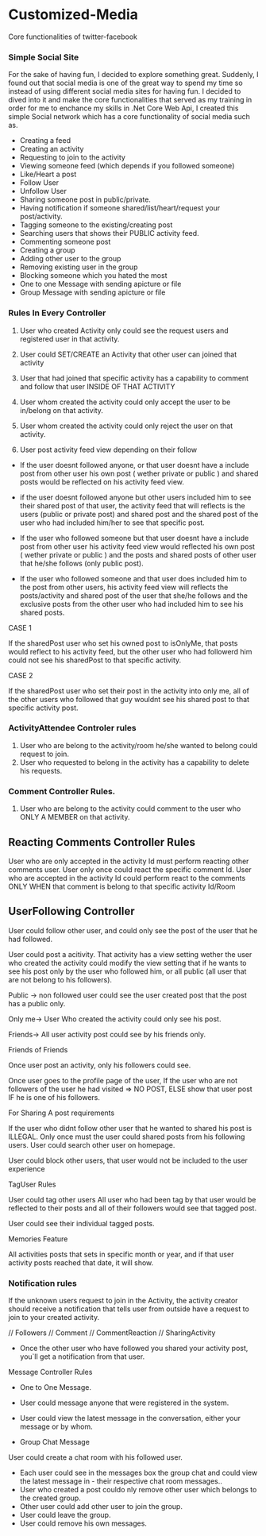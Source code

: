 # Customized-Media
Core functionalities of twitter-facebook

### Simple Social Site
For the sake of having fun, I decided to explore something great. Suddenly, I found out that social media is one of the  great way to spend my time so instead of using different social media sites for having fun. I decided to dived into it and make the core functionalities that served as my training in order for me to enchance my skills in .Net Core Web Api, I created this simple Social network which has a core functionality of social media such as.

- Creating a feed
- Creating an activity
- Requesting to join to the activity
- Viewing someone feed (which depends if you followed someone)
- Like/Heart a post
- Follow User
- Unfollow User
- Sharing someone post in public/private.
- Having notification if someone shared/list/heart/request your post/activity.
- Tagging someone to the existing/creating post
- Searching users that shows their PUBLIC activity feed.
- Commenting someone post
- Creating a group
- Adding other user to the group
- Removing existing user in the group
- Blocking someone which you hated the most
- One to one Message with sending apicture or file
- Group Message with sending apicture or file

### Rules In Every Controller
1. User who created Activity only could see the request users and registered user in that activity.
 
2. User could SET/CREATE an Activity that other user can joined that activity

3. User that had joined that specific activity has a capability to comment and follow that user INSIDE OF THAT ACTIVITY
4. User whom created the activity could only accept the user to be in/belong on that activity.
5. User whom created the activity could only reject the user on that activity.

6. User post activity feed view depending on their follow

* If the user doesnt followed anyone, or that user doesnt have a include post from other user his own post ( wether private or public ) and shared posts would be reflected on his activity feed view.

* if the user doesnt followed anyone but other users included him to see their shared post of that user, the activity feed that will reflects is the users (public or private post) and shared post and the shared post of the user who had included him/her to see that specific post.

* If the user who followed someone but that user doesnt have a include post from other user his activity feed view would reflected his own post ( wether private or public ) and the posts and shared posts of other user that he/she follows (only public post).

* If the user who followed someone and that user does included him to the post from other users, his activity feed view will reflects the posts/activity and shared post of the user that she/he follows and the exclusive posts from the other user who had included him to see his shared posts.

 CASE 1 

If the sharedPost user who set his owned post to isOnlyMe, that posts would reflect to his activity feed, but the other user who had followerd him could not see his sharedPost to that specific activity. 

 CASE 2

If the sharedPost user who set their post in the activity into only me, all of the other users who followed that guy wouldnt see his shared post to that specific activity post.

### ActivityAttendee Controler rules

1. User who are belong to the activity/room he/she wanted to belong could request to join.
2. User who requested to belong in the activity has a capability to delete his requests.

### Comment Controller Rules.
1. User who are belong to the activity could comment to the user who ONLY A MEMBER on that activity.

## Reacting Comments Controller Rules

User who are only accepted in the activity Id must perform reacting other comments user.
User only once could react the specific comment Id.
User who are accepted in the activity Id could perform react to the comments ONLY WHEN that comment is belong to that specific activity Id/Room

## UserFollowing Controller

User could follow other user, and could only see the post of the user that he had followed.

User could post a acitivity.
That activity has a view setting wether the user who created the activity could modify the view setting that if he wants to see his post only by the user who followed him, or all public (all user that are not belong to his followers). 

Public -> non followed user could see the user created post that the post has a public only.

Only me-> User Who created the activity could only see his post.

Friends-> All user activity post could see by his friends only. 

Friends of Friends

Once user post an activity, only his followers could see.

Once user goes to the profile page of the user, If the user who are not followers of the user he had visited => NO POST, ELSE show that user post IF he is one of his followers.

For Sharing A post requirements

If the user who didnt follow other user that he wanted to shared his post is ILLEGAL.
Only once must the user could shared posts from his following users.
User could search other user on homepage.

User could block other users, that user would not be included to the user experience


TagUser Rules

User could tag other users
All user who had been tag by that user would be reflected to their posts and all of their followers would see that tagged post.

User could see their individual tagged posts.

Memories Feature

All activities posts that sets in specific month or year, and if that user activity posts reached that date, it will show.

### Notification rules

If the unknown users request to join in the Activity, the activity creator should receive a notification that tells user from outside have a request to join to your created activity.

// Followers
// Comment
// CommentReaction
// SharingActivity
 - Once the other user who have followed you shared your activity post, you`ll get a notification from that user.


Message Controller Rules

- One to One Message.

- User could message anyone that were registered in the system.
- User could view the latest message in the conversation, either your message or by whom.
- Group Chat Message

User could create a chat room with his followed user.
- Each user could see in the messages box the group chat and could view the latest message in - their respective chat room messages..
- User who created a post couldo nly remove other user which belongs to the created group.
- Other user could add other user to join the group.
- User could leave the group.
- User could remove his own messages.
